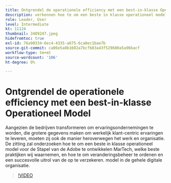 ```yaml
---
title: Ontgrendel de operationele efficiency met een best-in-klasse Operationeel Model
description: verkennen hoe te om een beste in klasse operationeel model voor de Stapel van de Adobe MarTech te ontwikkelen, welke beste praktijken wij waarnemen
role: Leader, User
level: Intermediate
kt: 11124
thumbnail: 3409247.jpeg
hidefromtoc: true
exl-id: 76a90334-6ec4-4335-a675-6ca0ec1bae7b
source-git-commit: ca06e5a8b1602a7bcfb83a43f529680a5a96bacf
workflow-type: tm+mt
source-wordcount: '106'
ht-degree: 0%

---
```


# Ontgrendel de operationele efficiency met een best-in-klasse Operationeel Model

Aangezien de bedrijven transformeren om ervaringsondernemingen te worden, die grotere gegevens maken om werkelijk klant-centric ervaringen te leveren, moeten zij ook de manier heroverwegen het werk en organisatie. De zitting zal onderzoeken hoe te om een beste in klasse operationeel model voor de Stapel van de Adobe te ontwikkelen MarTech, welke beste praktijken wij waarnemen, en hoe te om veranderingsbeheer te ordenen en een succesvolle uitrol van de op te verzekeren. model in de gehele digitale organisatie.

>[!VIDEO](https://video.tv.adobe.com/v/3409247/?quality=12&learn=on)
